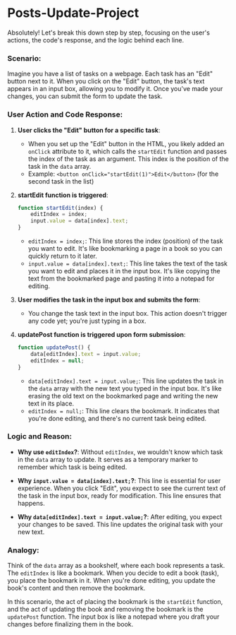 # Posts-Update-Project
Absolutely! Let's break this down step by step, focusing on the user's actions, the code's response, and the logic behind each line.

### Scenario:
Imagine you have a list of tasks on a webpage. Each task has an "Edit" button next to it. When you click on the "Edit" button, the task's text appears in an input box, allowing you to modify it. Once you've made your changes, you can submit the form to update the task.

### User Action and Code Response:

1. **User clicks the "Edit" button for a specific task**:
    - When you set up the "Edit" button in the HTML, you likely added an `onClick` attribute to it, which calls the `startEdit` function and passes the index of the task as an argument. This index is the position of the task in the `data` array.
    - Example: `<button onClick="startEdit(1)">Edit</button>` (for the second task in the list)

2. **startEdit function is triggered**:
    ```javascript
    function startEdit(index) {
        editIndex = index;
        input.value = data[index].text;
    }
    ```
    - `editIndex = index;`: This line stores the index (position) of the task you want to edit. It's like bookmarking a page in a book so you can quickly return to it later.
    - `input.value = data[index].text;`: This line takes the text of the task you want to edit and places it in the input box. It's like copying the text from the bookmarked page and pasting it into a notepad for editing.

3. **User modifies the task in the input box and submits the form**:
    - You change the task text in the input box. This action doesn't trigger any code yet; you're just typing in a box.

4. **updatePost function is triggered upon form submission**:
    ```javascript
    function updatePost() {
        data[editIndex].text = input.value;
        editIndex = null;
    }
    ```
    - `data[editIndex].text = input.value;`: This line updates the task in the `data` array with the new text you typed in the input box. It's like erasing the old text on the bookmarked page and writing the new text in its place.
    - `editIndex = null;`: This line clears the bookmark. It indicates that you're done editing, and there's no current task being edited.

### Logic and Reason:

- **Why use `editIndex`?**: Without `editIndex`, we wouldn't know which task in the `data` array to update. It serves as a temporary marker to remember which task is being edited.
  
- **Why `input.value = data[index].text;`?**: This line is essential for user experience. When you click "Edit", you expect to see the current text of the task in the input box, ready for modification. This line ensures that happens.

- **Why `data[editIndex].text = input.value;`?**: After editing, you expect your changes to be saved. This line updates the original task with your new text.

### Analogy:
Think of the `data` array as a bookshelf, where each book represents a task. The `editIndex` is like a bookmark. When you decide to edit a book (task), you place the bookmark in it. When you're done editing, you update the book's content and then remove the bookmark.

In this scenario, the act of placing the bookmark is the `startEdit` function, and the act of updating the book and removing the bookmark is the `updatePost` function. The input box is like a notepad where you draft your changes before finalizing them in the book.
